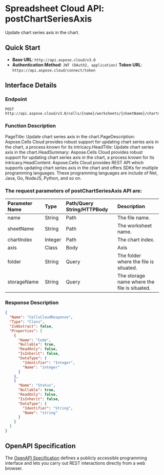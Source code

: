 # **Spreadsheet Cloud API: postChartSeriesAxis**

Update chart series axis in the chart. 

## **Quick Start**

- **Base URL**: `http://api.aspose.cloud/v3.0`
- **Authentication Method**: `JWT (OAuth2, application)`  **Token URL**: `https://api.aspose.cloud/connect/token`
## **Interface Details**

### **Endpoint** 

```
POST http://api.aspose.cloud/v3.0/cells/{name}/worksheets/{sheetName}/charts/{chartIndex}/seriesaxis
```

### **Function Description**
PageTitle: Update chart series axis in the chart.PageDescription: Aspose.Cells Cloud provides robust support for updating chart series axis in the chart, a process known for its intricacy.HeadTitle: Update chart series axis in the chart.HeadSummary: Aspose.Cells Cloud provides robust support for updating chart series axis in the chart, a process known for its intricacy.HeadContent: Aspose.Cells Cloud provides REST API which supports updating chart series axis in the chart and offers SDKs for multiple programming languages. These programming languages are include of Net, Java, Go, NodeJS, Python, and so on.

### The request parameters of **postChartSeriesAxis** API are: 

| Parameter Name | Type | Path/Query String/HTTPBody | Description | 
| :- | :- | :- |:- | 
|name|String|Path|The file name.|
|sheetName|String|Path|The worksheet name.|
|chartIndex|Integer|Path|The chart index.|
|axis|Class|Body|Axis |
|folder|String|Query|The folder where the file is situated.|
|storageName|String|Query|The storage name where the file is situated.|


### **Response Description**
```json
{
  "Name": "CellsCloudResponse",
  "Type": "Class",
  "IsAbstract": false,
  "Properties": [
    {
      "Name": "Code",
      "Nullable": true,
      "ReadOnly": false,
      "IsInherit": false,
      "DataType": {
        "Identifier": "Integer",
        "Name": "integer"
      }
    },
    {
      "Name": "Status",
      "Nullable": true,
      "ReadOnly": false,
      "IsInherit": false,
      "DataType": {
        "Identifier": "String",
        "Name": "string"
      }
    }
  ]
}
```

## OpenAPI Specification

The [OpenAPI Specification](https://reference.aspose.cloud/cells/#/ChartsController/PostChartSeriesAxis) defines a publicly accessible programming interface and lets you carry out REST interactions directly from a web browser.

